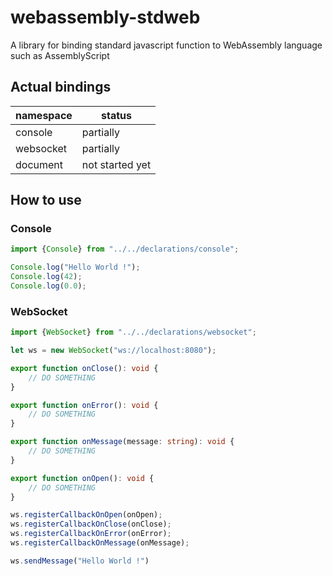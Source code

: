 # webassembly-stdweb
A library for binding standard javascript function to WebAssembly language such as AssemblyScript

## Actual bindings

| namespace | status          |
|-----------|-----------------|
| console   | partially       |
| websocket | partially       |
| document  | not started yet |

## How to use

### Console

```typescript
import {Console} from "../../declarations/console";

Console.log("Hello World !");
Console.log(42);
Console.log(0.0);
```

### WebSocket

```typescript
import {WebSocket} from "../../declarations/websocket";

let ws = new WebSocket("ws://localhost:8080");

export function onClose(): void {
    // DO SOMETHING
}

export function onError(): void {
    // DO SOMETHING
}

export function onMessage(message: string): void {
    // DO SOMETHING
}

export function onOpen(): void {
    // DO SOMETHING
}

ws.registerCallbackOnOpen(onOpen);
ws.registerCallbackOnClose(onClose);
ws.registerCallbackOnError(onError);
ws.registerCallbackOnMessage(onMessage);

ws.sendMessage("Hello World !")
```